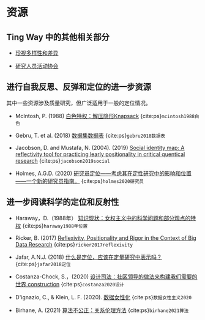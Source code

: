 # 资源

## Ting Way 中的其他相关部分

* [珍视多样性和差异](https://the-turing-way.netlify.app/collaboration/new-community/new-community-differences.html)

* [研究人员活动协会](https://the-turing-way.netlify.app/ethical-research/activism.html)

## 进行自我反思、反弹和定位的进一步资源
其中一些资源涉及质量研究，但广泛适用于一般的定位情况。

* McIntosh, P. (1988) [白色特权：解压隐形Knapsack](https://admin.artsci.washington.edu/sites/adming/files/unpacking-invisible-knapsack.pdf) {cite:ps}`mcintosh1988白色`

* Gebru, T. et al. (2018) [数据集数据表](https://www.microsoft.com/en-us/research/uploads/prod/2019/01/1803.09010.pdf) {cite:ps}`gebru2018数据表`

* Jacobson, D. and Mustafa, N. (2004). (2019) [Social identity map: A reflectivity tool for practicing learly positionality in critical quentical research](https://journals.sagepub.com/doi/full/10.1177/1609406919870075) {cite:ps}`jacobson2019social`

* Holmes, A.G.D. (2020) [研究员定位――考虑其在定性研究中的影响和位置――一个新的研究员指南。](https://files.eric.ed.gov/fulltext/EJ1268044.pdf) {cite:ps}`holmes2020研究员`

## 进一步阅读科学的定位和反射性

* Haraway，D.（1988年） [知识现状：女权主义中的科学问题和部分观点的特权](https://www.jstor.org/stable/3178066) {cite:ps}`haraway1988年位置`

* Ricker, B. (2017) [Reflexivity, Positionality and Rigor in the Context of Big Data Research](https://papers.ssrn.com/sol3/papers.cfm?abstract_id=2911652) {cite:ps}`ricker2017reflexivity`

* Jafar, A.N.J. (2018) [什么是定位，应该在定量研究中表示吗？](https://emj.bmj.com/content/35/5/323) {cite:ps}`jafar2018定位`

* Costanza-Chock, S.，(2020) [设计司法：社区领导的做法来构建我们需要的世界 construction](https://design-justice.pubpub.org/) {cite:ps}`costanza2020设计`

* D'ignazio, C., & Klein, L. F. (2020). [数据女性化](https://mitpress.mit.edu/books/data-feminism) {cite:ps}`数据女性主义2020`

* Birhane, A. (2021) [算法不公正：关系伦理方法](https://www.sciencedirect.com/science/article/pii/S2666389921000155) {cite:ps}`birhane2021算法`
